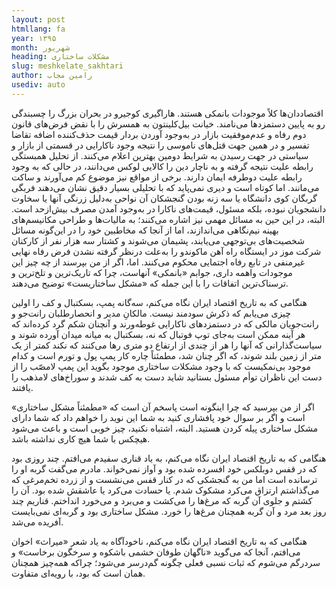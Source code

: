 ```yaml
---
layout: post
htmllang: fa
year: ۱۳۹۵
month: شهریور
heading: مشکلات ساختاری
slug: meshkelate_sakhtari
author: رامین مجاب
usediv: auto
---
```


اقتصاددان‌ها کلاً موجودات بانمکی هستند. هاراگیری کوجیرو در بحران بزرگ را چسبندگی رو به پایین دستمزدها می‌نامند. خیانت بیل‌کلینتون به همسرش را با نقض فرض‌های قانون دوم رفاه و عدم‌موفقیت بازار در به‌وجود آوردن بردار قیمت حذف‌کننده اضافه تقاضا تفسیر و در همین جهت قتل‌های ناموسی را نتیجه وجود ناکارایی در قسمتی از بازار و سیاستی در جهت رسیدن به شرایط دومین بهترین اعلام می‌کنند. از تحلیل همبستگی رابطه علیت نتیجه گرفته و به ناچار دین را کالایی لوکس می‌دانند، در حالی که به وجود رابطه علیت دوطرفه ایمان دارند. برخی از مواقع نیز موضوع کم می‌آورند و ساکت می‌مانند. اما کوتاه است و دیری نمی‌پاید که با تحلیلی بسیار دقیق نشان می‌دهند فربگی گربگان کوی دانشگاه یا سه زنه بودن گنجشکان آن نواحی به‌دلیل زرنگی آنها یا سخاوت دانشجویان نبوده، بلکه مسئول، قیمت‌های ناکارا در به‌وجود آمدن مصرف بیش‌ازحد است. البته، در این حین به مسائل مهمی نیز اشاره می‌کنند؛ به مالیات‌ها و طراحی مکانیسم‌های بهینه نیم‌نگاهی می‌اندازند، اما از آنجا که مخاطبین خود را در این‌گونه مسائل شخصیت‌های بی‌توجهی می‌یابند، پشیمان می‌شوند و کشتار سه هزار نفر از کارکنان شرکت موز در ایستگاه راه آهن ماکوندو را به‌علت درنظر گرفته نشدن فرض رفاه نهایی غیرمنفی در تابع رفاه اجتمایی محکوم می‌کنند. اما، اگر از من بپرسند از چه چیز این موجودات واهمه داری، جوابم «بانمکی» آنهاست، چرا که تاریک‌ترین و تلخ‌ترین و ترسناک‌ترین اتفاقات را با این جمله که «مشکل ساختاریست» توضیح می‌دهند.

هنگامی که به تاریخ اقتصاد ایران نگاه می‌کنم، سه‌گانه پمپ، بسکتبال و کف را اولین چیزی می‌یابم که ذکرش سودمند نیست. مالکانِ مدیر و انحصارطلبان رانت‌جو و رانت‌جویان مالکی که در دستمزدهای ناکارایی غوطه‌ورند و آنچنان شکم گرد کرده‌اند که هر آینه ممکن است به‌جای توپ فوتبال که نه، بسکتبال به میانه میدان آورده شوند و سیاست‌گذارانی که آنها را هر از چندی از ارتفاع دو متری رها می‌کنند که نکند کمتر از یک متر از زمین بلند شوند، که اگر چنان شد، مطمئناً چاره کار پمپ پول و تورم است و کدام موجود بی‌نمکیست که با وجود مشکلات ساختاری موجود بگوید این پمپ لامصّب را از دست این ناظران توأم مسئول بستانید شاید دست به کف شدند و سوراخ‌های لامذهب را یافتند.

اگر از من بپرسید که چرا اینگونه است پاسخم آن است که «مطمئناً مشکل ساختاری» است و اگر بر سوال خود پافشاری کنید به شما این نوید را خواهم داد که شما دارای مشکل ساختاری پیله کردن هستید. البته، اشتباه نکنید، چیز خوبی است و باعث می‌شود هیچکس با شما هیچ کاری نداشته باشد.

هنگامی که به تاریخ اقتصاد ایران نگاه می‌کنم، به یاد قناری سفیدم می‌افتم. چند روزی بود که در قفس دوبلکس خود افسرده شده بود و آواز نمی‌خواند. مادرم می‌گفت گربه او را ترسانده است اما من به گنجشکی که در کنار قفس می‌نشست و از زرده تخم‌مرغی که می‌گذاشتم ارتزاق می‌کرد مشکوک شدم. یا حسادت می‌کرد یا عاشقش شده بود. آن را کشتم و جلوی آن گربه که مرغ‌ها را می‌کشت و می‌برد و می‌خورد انداختم. قناریم چند روز بعد مرد و آن گربه همچنان مرغ‌ها را خورد. مشکل ساختاری بود و گربه‌ای نمی‌بایست آفریده می‌شد.

هنگامی که به تاریخ اقتصاد ایران نگاه می‌کنم، ناخودآگاه به یاد شعر «میراث» اخوان می‌افتم، آنجا که می‌گوید «ناگهان طوفان خشمی باشكوه و سرخگون برخاست» و سردرگم می‌شوم که ثبات نسبی فعلی چگونه گم‌درسر می‌شود؛ چراکه همه‌چیز همچنان همان است که بود، با رویه‌ای متفاوت. 